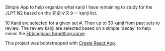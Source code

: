 Simple App to help organize what kanji I have remaining to study for the JLPT N2 based on the 完全マスター kanji list.

10 Kanji are selected for a given set #. Then up to 30 kanji from past sets to review. The review kanji are selected based on a simple 'decay' to help mimic the [Ebbinghaus forgetting curve](https://en.wikipedia.org/wiki/Forgetting_curve).

This project was bootstrapped with [Create React App](https://github.com/facebookincubator/create-react-app).